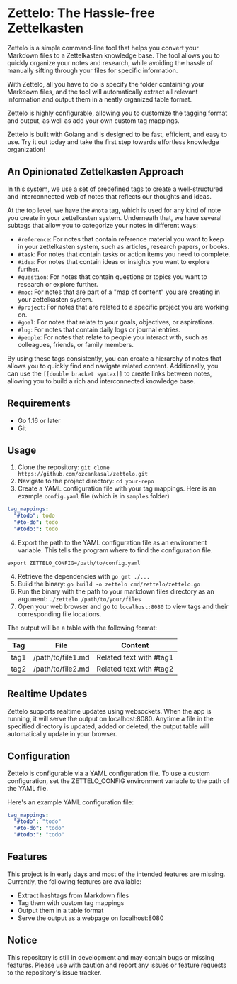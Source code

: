 # Zettelo: The Hassle-free Zettelkasten

Zettelo is a simple command-line tool that helps you convert your Markdown files to a Zettelkasten knowledge base. The tool allows you to quickly organize your notes and research, while avoiding the hassle of manually sifting through your files for specific information.

With Zettelo, all you have to do is specify the folder containing your Markdown files, and the tool will automatically extract all relevant information and output them in a neatly organized table format.

Zettelo is highly configurable, allowing you to customize the tagging format and output, as well as add your own custom tag mappings.

Zettelo is built with Golang and is designed to be fast, efficient, and easy to use. Try it out today and take the first step towards effortless knowledge organization!

## An Opinionated Zettelkasten Approach

In this system, we use a set of predefined tags to create a well-structured and interconnected web of notes that reflects our thoughts and ideas.

At the top level, we have the `#note` tag, which is used for any kind of note you create in your zettelkasten system. Underneath that, we have several subtags that allow you to categorize your notes in different ways:

* `#reference`: For notes that contain reference material you want to keep in your zettelkasten system, such as articles, research papers, or books.
* `#task`: For notes that contain tasks or action items you need to complete.
* `#idea`: For notes that contain ideas or insights you want to explore further.
* `#question`: For notes that contain questions or topics you want to research or explore further.
* `#moc`: For notes that are part of a "map of content" you are creating in your zettelkasten system.
* `#project`: For notes that are related to a specific project you are working on.
* `#goal`: For notes that relate to your goals, objectives, or aspirations.
* `#log`: For notes that contain daily logs or journal entries.
* `#people`: For notes that relate to people you interact with, such as colleagues, friends, or family members.

By using these tags consistently, you can create a hierarchy of notes that allows you to quickly find and navigate related content. Additionally, you can use the `[[double bracket syntax]]` to create links between notes, allowing you to build a rich and interconnected knowledge base.


## Requirements

* Go 1.16 or later
* Git

## Usage

1. Clone the repository: `git clone https://github.com/ozcankasal/zettelo.git`
2. Navigate to the project directory: `cd your-repo`
3. Create a YAML configuration file with your tag mappings. Here is an example `config.yaml` file (which is in `samples` folder)
   
  ```yaml
  tag_mappings:
    "#todo": todo
    "#to-do": todo
    "#todo:": todo
  ```

4. Export the path to the YAML configuration file as an environment variable. 
This tells the program where to find the configuration file.
```
export ZETTELO_CONFIG=/path/to/config.yaml
```

4. Retrieve the dependencies with `go get ./...`
5. Build the binary: `go build -o zettelo cmd/zettelo/zettelo.go`
6. Run the binary with the path to your markdown files directory as an argument: `./zettelo /path/to/your/files`
7. Open your web browser and go to `localhost:8080` to view tags and their corresponding file locations.

The output will be a table with the following format:

|Tag|File|Content
|---|---|---|
|tag1|/path/to/file1.md|Related text with #tag1|
|tag2|/path/to/file2.md|Related text with #tag2|

## Realtime Updates

Zettelo supports realtime updates using websockets. When the app is running, it will serve the output on localhost:8080. Anytime a file in the specified directory is updated, added or deleted, the output table will automatically update in your browser.

## Configuration

Zettelo is configurable via a YAML configuration file. To use a custom configuration, set the ZETTELO_CONFIG environment variable to the path of the YAML file.

Here's an example YAML configuration file:

```yaml
tag_mappings:
  "#todo": "todo"
  "#to-do": "todo"
  "#todo:": "todo"
```


## Features

This project is in early days and most of the intended features are missing. Currently, the following features are available:

* Extract hashtags from Markdown files
* Tag them with custom tag mappings
* Output them in a table format
* Serve the output as a webpage on localhost:8080

## Notice

This repository is still in development and may contain bugs or missing features. Please use with caution and report any issues or feature requests to the repository's issue tracker.

